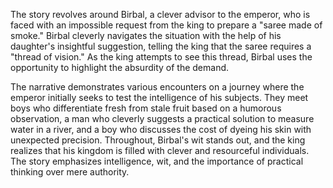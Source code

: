 The story revolves around Birbal, a clever advisor to the emperor, who is faced with an impossible request from the king to prepare a "saree made of smoke." Birbal cleverly navigates the situation with the help of his daughter's insightful suggestion, telling the king that the saree requires a "thread of vision." As the king attempts to see this thread, Birbal uses the opportunity to highlight the absurdity of the demand. 

The narrative demonstrates various encounters on a journey where the emperor initially seeks to test the intelligence of his subjects. They meet boys who differentiate fresh from stale fruit based on a humorous observation, a man who cleverly suggests a practical solution to measure water in a river, and a boy who discusses the cost of dyeing his skin with unexpected precision. Throughout, Birbal's wit stands out, and the king realizes that his kingdom is filled with clever and resourceful individuals. The story emphasizes intelligence, wit, and the importance of practical thinking over mere authority.